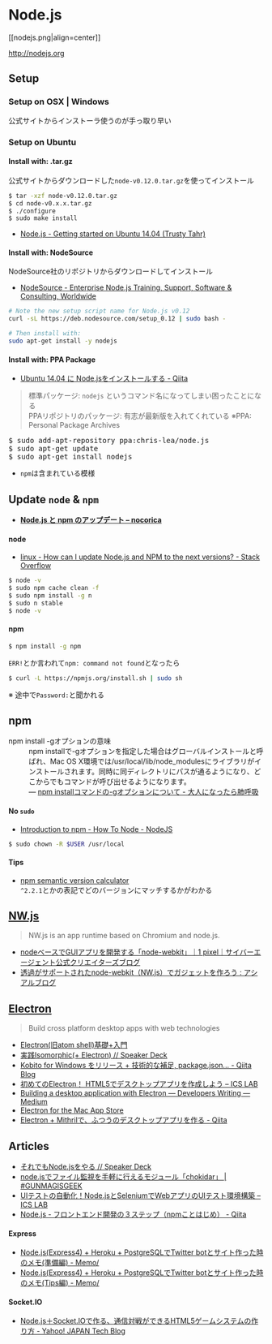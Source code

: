 # Node.js

[[nodejs.png|align=center]]

http://nodejs.org


## Setup

### Setup on OSX | Windows

公式サイトからインストーラ使うのが手っ取り早い

### Setup on Ubuntu

#### Install with: .tar.gz
公式サイトからダウンロードした`node-v0.12.0.tar.gz`を使ってインストール

```bash
$ tar -xzf node-v0.12.0.tar.gz
$ cd node-v0.x.x.tar.gz
$ ./configure
$ sudo make install
```
- [Node.js - Getting started on Ubuntu 14.04 (Trusty Tahr)](https://www.howtoforge.com/tutorial/nodejs-ubuntu-getting-started/)

#### Install with: NodeSource
NodeSource社のリポジトリからダウンロードしてインストール
- [NodeSource - Enterprise Node.js Training, Support, Software & Consulting, Worldwide](https://nodesource.com/blog/nodejs-v012-iojs-and-the-nodesource-linux-repositories)

```bash
# Note the new setup script name for Node.js v0.12
curl -sL https://deb.nodesource.com/setup_0.12 | sudo bash -

# Then install with:
sudo apt-get install -y nodejs
```

#### Install with: PPA Package
- [Ubuntu 14.04 に Node.jsをインストールする - Qiita](http://qiita.com/moris/items/281a588b9773357b27f7)

> 標準パッケージ: `nodejs` というコマンド名になってしまい困ったことになる  
> PPAリポジトリのパッケージ: 有志が最新版を入れてくれている  ※PPA: Personal Package Archives

<pre>
$ sudo add-apt-repository ppa:chris-lea/node.js
$ sudo apt-get update
$ sudo apt-get install nodejs
</pre>
- `npm`は含まれている模様


## Update `node` & `npm`
- __[Node.js と npm のアップデート – nocorica](http://blog.nocorica.jp/2015/03/nodejs-npm-update/)__

#### node
- [linux - How can I update Node.js and NPM to the next versions? - Stack Overflow](http://stackoverflow.com/questions/6237295/how-can-i-update-node-js-and-npm-to-the-next-versions)

```sh
$ node -v
$ sudo npm cache clean -f
$ sudo npm install -g n
$ sudo n stable
$ node -v
```

#### npm
```sh
$ npm install -g npm
```
`ERR!`とか言われて`npm: command not found`となったら
```sh
$ curl -L https://npmjs.org/install.sh | sudo sh
```
※ 途中で`Password:`と聞かれる


## npm

<dl>
  <dt>npm install -gオプションの意味</dt>
  <dd>npm installで-gオプションを指定した場合はグローバルインストールと呼ばれ、Mac OS X環境では/usr/local/lib/node_modulesにライブラリがインストールされます。同時に同ディレクトリにパスが通るようになり、どこからでもコマンドが呼び出せるようになります。<br> ― <a href="http://d.hatena.ne.jp/replication/20110607/1307458180">npm installコマンドの-gオプションについて - 大人になったら肺呼吸</a></dd>
</dl>

#### No `sudo`
- [Introduction to npm - How To Node - NodeJS](http://howtonode.org/introduction-to-npm)

```sh
$ sudo chown -R $USER /usr/local
```

#### Tips
- [npm semantic version calculator](http://semver.npmjs.com/)  
  `^2.2.1`とかの表記でどのバージョンにマッチするかがわかる


## [NW.js](http://nwjs.io/)

> NW.js is an app runtime based on Chromium and node.js. 

- [nodeベースでGUIアプリを開発する「node-webkit」｜1 pixel｜サイバーエージェント公式クリエイターズブログ](http://ameblo.jp/ca-1pixel/entry-11765019318.html)
- [透過がサポートされたnode-webkit（NW.js）でガジェットを作ろう : アシアルブログ](http://blog.asial.co.jp/1350)


## [Electron](http://electron.atom.io/)

> Build cross platform desktop apps with web technologies

- [Electron(旧atom shell)基礎+入門](http://www.slideshare.net/mainya/electronatom-shell)
- [実践Isomorphic(+ Electron) // Speaker Deck](https://speakerdeck.com/mizchi/shi-jian-isomorphic-plus-electron)
- [Kobito for Windows をリリース + 技術的な補足, package.json... - Qiita Blog](http://blog.qiita.com/post/118842984159/kobito-for-windows-release-tech)
- [初めてのElectron！ HTML5でデスクトップアプリを作成しよう – ICS LAB](http://ics-web.jp/lab/archives/7298)
- [Building a desktop application with Electron — Developers Writing — Medium](https://medium.com/developers-writing/building-a-desktop-application-with-electron-204203eeb658)
- [Electron for the Mac App Store](http://www.saschawise.com/blog/2015/08/12/electron-for-the-mac-app-store.html)
- [Electron + Mithrilで、ふつうのデスクトップアプリを作る - Qiita](http://qiita.com/shibukawa/items/e1836a8c98413448f746)


## Articles

- [それでもNode.jsをやる // Speaker Deck](https://speakerdeck.com/yosuke_furukawa/soredemonode-dot-jswoyaru)
- [node.jsでファイル監視を手軽に行えるモジュール「chokidar」 | #GUNMAGISGEEK](http://shimz.me/blog/node-js/4123)
- [UIテストの自動化！Node.jsとSeleniumでWebアプリのUIテスト環境構築 – ICS LAB](http://ics-web.jp/lab/archives/5759)
- [Node.js - フロントエンド開発の３ステップ（npmことはじめ） - Qiita](http://qiita.com/hashrock/items/15f4a4961183cfbb2658)

#### Express
- [Node.js(Express4) + Heroku + PostgreSQLでTwitter botとサイト作った時のメモ(準備編) - Memo/](http://memo.brdr.jp/post/116650871021/node-js-express4-heroku-postgresql-twitter)
- [Node.js(Express4) + Heroku + PostgreSQLでTwitter botとサイト作った時のメモ(Tips編) - Memo/](http://memo.brdr.jp/post/117233031311/node-js-express4-heroku-postgresql-twitter)

#### Socket.IO
- [Node.js＋Socket.IOで作る、通信対戦ができるHTML5ゲームシステムの作り方 - Yahoo! JAPAN Tech Blog](http://techblog.yahoo.co.jp/javascript/nodejs/online_game_architecture_by_socketio/)
